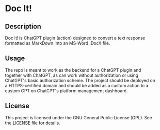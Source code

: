 # Doc It!

## Description

Doc It! is ChatGPT plugin (action) designed to convert a text response formatted as MarkDown into an MS-Word .DocX file.

## Usage

The repo is meant to work as the backend for a ChatGPT plugin and together with ChatGPT, as can work without authorization or using ChatGPT's basic authorization scheme.
The project should be deployed on a HTTPS-certified domain and should be added as a custom action to a custom GPT on ChatGPT's platform management dashboard.

## License

This project is licensed under the GNU General Public License (GPL). See the [LICENSE](LICENSE) file for details.
